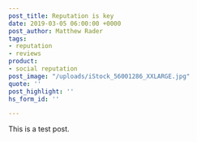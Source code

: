 ```yaml
---
post_title: Reputation is key
date: 2019-03-05 06:00:00 +0000
post_author: Matthew Rader
tags:
- reputation
- reviews
product:
- social reputation
post_image: "/uploads/iStock_56001286_XXLARGE.jpg"
quote: ''
post_highlight: ''
hs_form_id: ''

---
```

This is a test post.